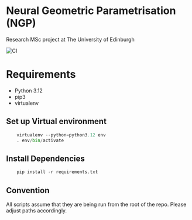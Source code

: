 # Neural Geometric Parametrisation (NGP)

Research MSc project at The University of Edinburgh

![CI](https://github.com/mihai-mc/ngp/actions/workflows/main.yml/badge.svg)

# Requirements

* Python 3.12
* pip3
* virtualenv

## Set up Virtual environment

``` python
    virtualenv --python=python3.12 env
    . env/bin/activate
```

## Install Dependencies

``` python
    pip install -r requirements.txt
```

## Convention

All scripts assume that they are being run from the root of the repo. Please adjust paths accordingly.
